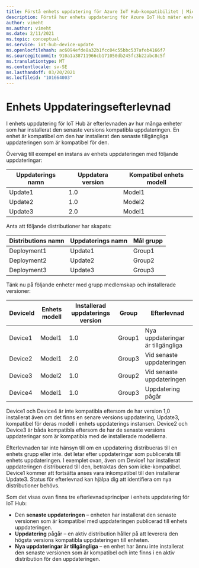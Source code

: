 ```yaml
---
title: Förstå enhets uppdatering för Azure IoT Hub-kompatibilitet | Microsoft Docs
description: Förstå hur enhets uppdatering för Azure IoT Hub mäter enhets uppdateringens efterlevnad.
author: vimeht
ms.author: vimeht
ms.date: 2/11/2021
ms.topic: conceptual
ms.service: iot-hub-device-update
ms.openlocfilehash: ac6094efde8a32b1fcc04c55bbc537afeb4166f7
ms.sourcegitcommit: 910a1a38711966cb171050db245fc3b22abc8c5f
ms.translationtype: MT
ms.contentlocale: sv-SE
ms.lasthandoff: 03/20/2021
ms.locfileid: "101664003"
---
```

# <a name="device-update-compliance"></a>Enhets Uppdateringsefterlevnad

I enhets uppdatering för IoT Hub är efterlevnaden av hur många enheter som har installerat den senaste versions kompatibla uppdateringen. En enhet är kompatibel om den har installerat den senaste tillgängliga uppdateringen som är kompatibel för den. 

Överväg till exempel en instans av enhets uppdateringen med följande uppdateringar:

|Uppdaterings namn|Uppdatera version|Kompatibel enhets modell|
|-----------|--------------|-----------------------|
|Update1    |1.0    |Model1|
|Update2    |1.0    |Model2|
|Update3    |2.0    |Model1|

Anta att följande distributioner har skapats:

|Distributions namn    |Uppdaterings namn    |Mål grupp|
|-----------|--------------|-------------------|
|Deployment1    |Update1    |Group1|
|Deployment2    |Update2    |Group2|
|Deployment3    |Update3    |Group3|

Tänk nu på följande enheter med grupp medlemskap och installerade versioner:

|DeviceId   |Enhets modell   |Installerad uppdaterings version|Group |Efterlevnad|
|-----------|--------------|-----------------------|-----|---------|
|Device1    |Model1 |1.0    |Group1 |Nya uppdateringar är tillgängliga</span>|
|Device2    |Model1 |2.0    |Group3 |Vid senaste uppdateringen|
|Device3    |Model2 |1.0    |Group2 |Vid senaste uppdateringen|
|Device4    |Model1 |1.0    |Group3 |Uppdatering pågår|

Device1 och Device4 är inte kompatibla eftersom de har version 1,0 installerat även om det finns en senare versions uppdatering, Update3, kompatibel för deras modell i enhets uppdaterings instansen. Device2 och Device3 är båda kompatibla eftersom de har de senaste versions uppdateringar som är kompatibla med de installerade modellerna.

Efterlevnaden tar inte hänsyn till om en uppdatering distribueras till en enhets grupp eller inte. det letar efter uppdateringar som publicerats till enhets uppdateringen. I exemplet ovan, även om Device1 har installerat uppdateringen distribuerad till den, betraktas den som icke-kompatibel. Device1 kommer att fortsätta anses vara inkompatibel till den installerar Update3. Status för efterlevnad kan hjälpa dig att identifiera om nya distributioner behövs. 

Som det visas ovan finns tre efterlevnadsprinciper i enhets uppdatering för IoT Hub:

*   Den **senaste uppdateringen** – enheten har installerat den senaste versionen som är kompatibel med uppdateringen publicerad till enhets uppdateringen.
*   **Uppdatering** pågår – en aktiv distribution håller på att leverera den högsta versions kompatibla uppdateringen till enheten.
*   **Nya uppdateringar är tillgängliga** – en enhet har ännu inte installerat den senaste versionen som är kompatibel och inte finns i en aktiv distribution för den uppdateringen.
